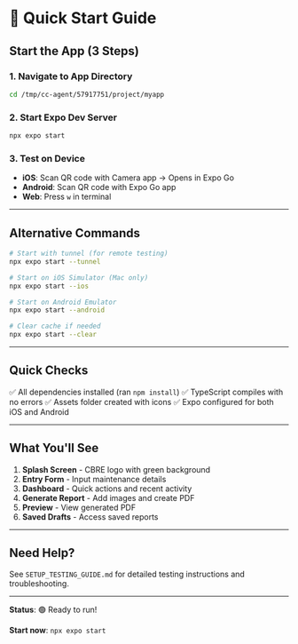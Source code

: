 # 🚀 Quick Start Guide

## Start the App (3 Steps)

### 1. Navigate to App Directory
```bash
cd /tmp/cc-agent/57917751/project/myapp
```

### 2. Start Expo Dev Server
```bash
npx expo start
```

### 3. Test on Device
- **iOS**: Scan QR code with Camera app → Opens in Expo Go
- **Android**: Scan QR code with Expo Go app
- **Web**: Press `w` in terminal

---

## Alternative Commands

```bash
# Start with tunnel (for remote testing)
npx expo start --tunnel

# Start on iOS Simulator (Mac only)
npx expo start --ios

# Start on Android Emulator
npx expo start --android

# Clear cache if needed
npx expo start --clear
```

---

## Quick Checks

✅ All dependencies installed (ran `npm install`)
✅ TypeScript compiles with no errors
✅ Assets folder created with icons
✅ Expo configured for both iOS and Android

---

## What You'll See

1. **Splash Screen** - CBRE logo with green background
2. **Entry Form** - Input maintenance details
3. **Dashboard** - Quick actions and recent activity
4. **Generate Report** - Add images and create PDF
5. **Preview** - View generated PDF
6. **Saved Drafts** - Access saved reports

---

## Need Help?

See `SETUP_TESTING_GUIDE.md` for detailed testing instructions and troubleshooting.

---

**Status**: 🟢 Ready to run!

**Start now**: `npx expo start`
